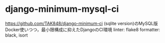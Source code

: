 # django-minimum-mysql-ci

https://github.com/TAK848/django-minimum-ci (sqlite version)のMySQL版
Docker使いつつ，最小限構成に抑えたDjangoのCI環境
linter: flake8
formatter: black, isort
